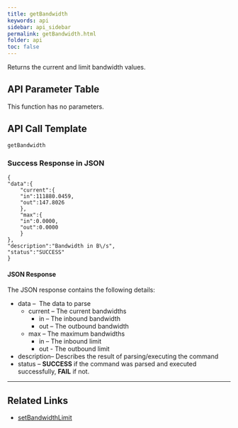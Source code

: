 ```yaml
---
title: getBandwidth
keywords: api
sidebar: api_sidebar
permalink: getBandwidth.html
folder: api
toc: false
---
```




Returns the current and limit bandwidth values.



## API Parameter Table

This function has no parameters.



## API Call Template

``` 
getBandwidth
```



### Success Response in JSON

``` 
{
"data":{
    "current":{
    "in":111880.0459,
    "out":147.8026
	},
    "max":{
    "in":0.0000,
    "out":0.0000
    }
},
"description":"Bandwidth in B\/s",
"status":"SUCCESS"
}
```



#### JSON Response

The JSON response contains the following details:

- data –  The data to parse
  - current – The current bandwidths
    - in – The inbound bandwidth
    - out – The outbound bandwidth
  - max – The maximum bandwidths
    - in – The inbound limit
    - out - The outbound limit
- description– Describes the result of parsing/executing the command
- status – **SUCCESS** if the command was parsed and executed successfully, **FAIL** if not.

------

## **Related Links**

- [setBandwidthLimit](api_setBandwidthLimit.html)
